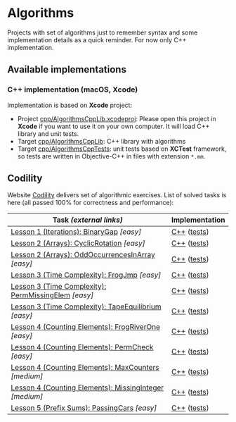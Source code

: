 # Algorithms

Projects with set of algorithms just to remember syntax and some implementation details as a quick reminder. For now only C++ implementation.

## Available implementations

### C++ implementation (macOS, Xcode)

Implementation is based on **Xcode** project:

- Project [cpp/AlgorithmsCppLib.xcodeproj](cpp/AlgorithmsCppLib.xcodeproj): Please open this project in **Xcode** if you want to use it on your own computer. It will load C++ library and unit tests.
- Target [cpp/AlgorithmsCppLib](cpp/AlgorithmsCppLib/): C++ library with algorithms
- Target [cpp/AlgorithmsCppTests](cpp/AlgorithmsCppTests/): unit tests based on **XCTest** framework, so tests are written in Objective-C++ in files with extension `*.mm`.

## Codility

Website [Codility](https://app.codility.com/programmers/) delivers set of algorithmic exercises. List of solved tasks is here (all passed 100% for correctness and performance):

| Task *(external links)* | Implementation |
|---|---|
| [Lesson 1 (Iterations): BinaryGap](https://app.codility.com/programmers/lessons/1-iterations/binary_gap/) *[easy]* | [C++](cpp/AlgorithmsCppLib/Codility/BinaryGap.cpp) ([tests](cpp/AlgorithmsCppTests/Codility/BinaryGapTests.mm)) |
| [Lesson 2 (Arrays): CyclicRotation](https://app.codility.com/programmers/lessons/2-arrays/cyclic_rotation/) *[easy]* | [C++](cpp/AlgorithmsCppLib/Codility/CyclicRotation.cpp) ([tests](cpp/AlgorithmsCppTests/Codility/CyclicRotationTests.mm)) |
| [Lesson 2 (Arrays): OddOccurrencesInArray](https://app.codility.com/programmers/lessons/2-arrays/odd_occurrences_in_array/) *[easy]* | [C++](cpp/AlgorithmsCppLib/Codility/OddOccurrencesInArray.cpp) ([tests](cpp/AlgorithmsCppTests/Codility/OddOccurrencesInArrayTests.mm)) |
| [Lesson 3 (Time Complexity): FrogJmp](https://app.codility.com/programmers/lessons/3-time_complexity/frog_jmp/) *[easy]* | [C++](cpp/AlgorithmsCppLib/Codility/FrogJmp.cpp) ([tests](cpp/AlgorithmsCppTests/Codility/FrogJmpTests.mm)) |
| [Lesson 3 (Time Complexity): PermMissingElem](https://app.codility.com/programmers/lessons/3-time_complexity/perm_missing_elem/) *[easy]* | [C++](cpp/AlgorithmsCppLib/Codility/PermCheck.cpp) ([tests](cpp/AlgorithmsCppTests/Codility/PermCheckTests.mm)) |
| [Lesson 3 (Time Complexity): TapeEquilibrium](https://app.codility.com/programmers/lessons/3-time_complexity/tape_equilibrium/) *[easy]* | [C++](cpp/AlgorithmsCppLib/Codility/TapeEquilibrium.cpp) ([tests](cpp/AlgorithmsCppTests/Codility/TapeEquilibriumTests.mm)) |
| [Lesson 4 (Counting Elements): FrogRiverOne](https://app.codility.com/programmers/lessons/4-counting_elements/frog_river_one/) *[easy]* | [C++](cpp/AlgorithmsCppLib/Codility/FrogRiverOne.cpp) ([tests](cpp/AlgorithmsCppTests/Codility/FrogRiverOneTests.mm)) |
| [Lesson 4 (Counting Elements): PermCheck](https://app.codility.com/programmers/lessons/4-counting_elements/perm_check/) *[easy]* | [C++](cpp/AlgorithmsCppLib/Codility/PermCheck.cpp) ([tests](cpp/AlgorithmsCppTests/Codility/PermCheckTests.mm)) |
| [Lesson 4 (Counting Elements): MaxCounters](https://app.codility.com/programmers/lessons/4-counting_elements/max_counters/) *[medium]* | [C++](cpp/AlgorithmsCppLib/Codility/MaxCounters.cpp) ([tests](cpp/AlgorithmsCppTests/Codility/MaxCountersTests.mm)) |
| [Lesson 4 (Counting Elements): MissingInteger](https://app.codility.com/programmers/lessons/4-counting_elements/missing_integer/) *[medium]* | [C++](cpp/AlgorithmsCppLib/Codility/MissingInteger.cpp) ([tests](cpp/AlgorithmsCppTests/Codility/MissingInteger.mm)) |
| [Lesson 5 (Prefix Sums): PassingCars](https://app.codility.com/programmers/lessons/5-prefix_sums/passing_cars/) *[easy]* | [C++](cpp/AlgorithmsCppLib/Codility/PassingCars.cpp) ([tests](cpp/AlgorithmsCppTests/Codility/PassingCars.mm)) |

